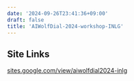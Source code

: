 ```yaml
---
date: '2024-09-26T23:41:36+09:00'
draft: false
title: 'AIWolfDial-2024-workshop-INLG'
---
```


## Site Links

[sites.google.com/view/aiwolfdial2024-inlg](https://sites.google.com/view/aiwolfdial2024-inlg)
